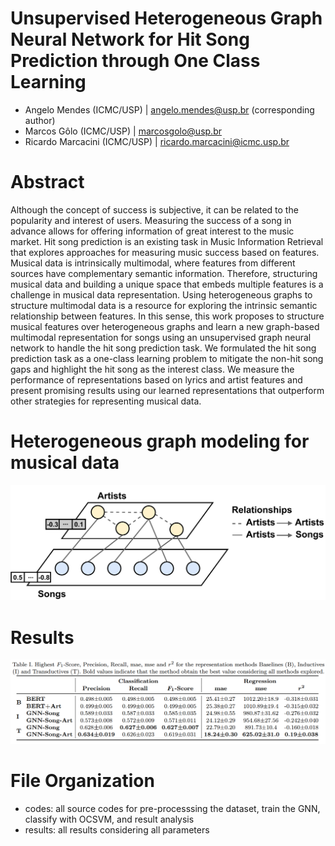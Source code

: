 # Unsupervised Heterogeneous Graph Neural Network for Hit Song Prediction through One Class Learning

- Angelo Mendes (ICMC/USP) | angelo.mendes@usp.br (corresponding author)
- Marcos Gôlo (ICMC/USP) | marcosgolo@usp.br 
- Ricardo Marcacini (ICMC/USP) | ricardo.marcacini@icmc.usp.br

# Abstract
Although the concept of success is subjective, it can be related to the popularity and interest of users. Measuring the success of a song in advance allows for offering information of great interest to the music market. Hit song prediction is an existing task in Music Information Retrieval that explores approaches for measuring music success based on features. Musical data is intrinsically multimodal, where features from different sources have complementary semantic information. Therefore, structuring musical data and building a unique space that embeds multiple features is a challenge in musical data representation. Using heterogeneous graphs to structure multimodal data is a resource for exploring the intrinsic semantic relationship between features. In this sense, this work proposes to structure musical features over heterogeneous graphs and learn a new graph-based multimodal representation for songs using an unsupervised graph neural network to handle the hit song prediction task. We formulated the hit song prediction task as a one-class learning problem to mitigate the non-hit song gaps and highlight the hit song as the interest class. We measure the performance of representations based on lyrics and artist features and present promising results using our learned representations that outperform other strategies for representing musical data.

# Heterogeneous graph modeling for musical data
![Proposal](/images/rede_heterogenea.png)

# Results
![Results](/images/results.png)

# File Organization
- codes: all source codes for pre-processsing the dataset, train the GNN, classify with OCSVM, and result analysis
- results: all results considering all parameters
